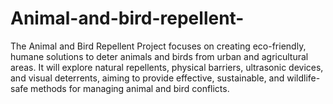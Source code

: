 # Animal-and-bird-repellent-
The Animal and Bird Repellent Project focuses on creating eco-friendly, humane solutions to deter animals and birds from urban and agricultural areas. It will explore natural repellents, physical barriers, ultrasonic devices, and visual deterrents, aiming to provide effective, sustainable, and wildlife-safe methods for managing animal and bird conflicts.

